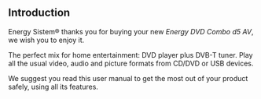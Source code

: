 ## Introduction

Energy Sistem® thanks you for buying your new *Energy DVD Combo d5 AV*, we wish you to enjoy it.

The perfect mix for home entertainment: DVD player plus DVB-T tuner. Play all the usual video, audio and picture formats from CD/DVD or USB devices.

We suggest you read this user manual to get the most out of your product safely, using all its features.




